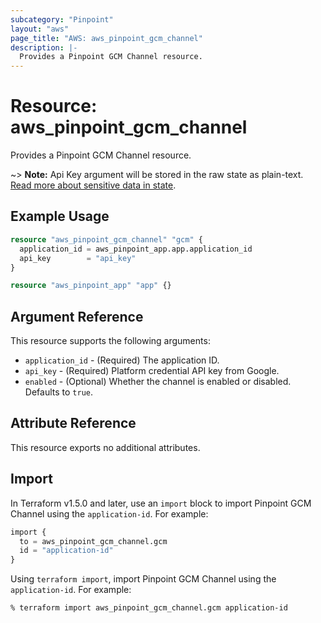 ```yaml
---
subcategory: "Pinpoint"
layout: "aws"
page_title: "AWS: aws_pinpoint_gcm_channel"
description: |-
  Provides a Pinpoint GCM Channel resource.
---
```


# Resource: aws_pinpoint_gcm_channel

Provides a Pinpoint GCM Channel resource.

~> **Note:** Api Key argument will be stored in the raw state as plain-text.
[Read more about sensitive data in state](https://www.terraform.io/docs/state/sensitive-data.html).

## Example Usage

```terraform
resource "aws_pinpoint_gcm_channel" "gcm" {
  application_id = aws_pinpoint_app.app.application_id
  api_key        = "api_key"
}

resource "aws_pinpoint_app" "app" {}
```

## Argument Reference

This resource supports the following arguments:

* `application_id` - (Required) The application ID.
* `api_key` - (Required) Platform credential API key from Google.
* `enabled` - (Optional) Whether the channel is enabled or disabled. Defaults to `true`.

## Attribute Reference

This resource exports no additional attributes.

## Import

In Terraform v1.5.0 and later, use an `import` block to import Pinpoint GCM Channel using the `application-id`. For example:

```terraform
import {
  to = aws_pinpoint_gcm_channel.gcm
  id = "application-id"
}
```

Using `terraform import`, import Pinpoint GCM Channel using the `application-id`. For example:

```console
% terraform import aws_pinpoint_gcm_channel.gcm application-id
```

